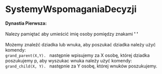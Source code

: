 # SystemyWspomaganiaDecyzji

<b>Dynastia Pierwsza:</b></br></br>
Nalezy pamiętać aby umieścić imię osoby pomiędzy znakami <b>' '</b> </br></br>
Możemy znaleźć dziadka lub wnuka, aby poszukać dziadka należy użyć komendy:</br> <code>grand_parent(X,Y). </code> następnie wpisujemy za X osobę, której dziadka poszukujemy p, aby wyszukac wnuka należy użyć komendy:</br> <code>grand_child(X, Y). </code> następnie za Y osobę, której wnuków poszukujemy. 
